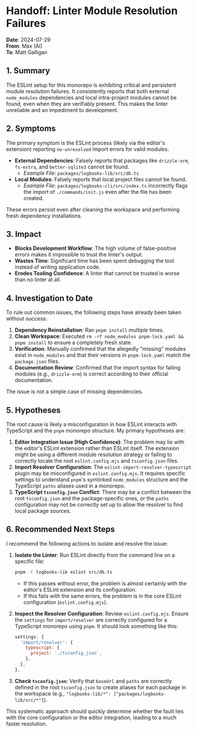 # Handoff: Linter Module Resolution Failures

**Date**: 2024-07-29  
**From**: Max (AI)  
**To**: Matt Galligan

## 1. Summary

The ESLint setup for this monorepo is exhibiting critical and persistent module resolution failures. It consistently reports that both external `node_modules` dependencies and local intra-project modules cannot be found, even when they are verifiably present. This makes the linter unreliable and an impediment to development.

## 2. Symptoms

The primary symptom is the ESLint process (likely via the editor's extension) reporting `no-unresolved` import errors for valid modules.

- **External Dependencies**: Falsely reports that packages like `drizzle-orm`, `fs-extra`, and `better-sqlite3` cannot be found.
  - *Example File*: `packages/logbooks-lib/src/db.ts`
- **Local Modules**: Falsely reports that local project files cannot be found.
  - *Example File*: `packages/logbooks-cli/src/index.ts` incorrectly flags the import of `./commands/init.js` even after the file has been created.

These errors persist even after cleaning the workspace and performing fresh dependency installations.

## 3. Impact

- **Blocks Development Workflow**: The high volume of false-positive errors makes it impossible to trust the linter's output.
- **Wastes Time**: Significant time has been spent debugging the tool instead of writing application code.
- **Erodes Tooling Confidence**: A linter that cannot be trusted is worse than no linter at all.

## 4. Investigation to Date

To rule out common issues, the following steps have already been taken without success:

1.  **Dependency Reinstallation**: Ran `pnpm install` multiple times.
2.  **Clean Workspace**: Executed `rm -rf node_modules pnpm-lock.yaml && pnpm install` to ensure a completely fresh state.
3.  **Verification**: Manually confirmed that the allegedly "missing" modules exist in `node_modules` and that their versions in `pnpm-lock.yaml` match the `package.json` files.
4.  **Documentation Review**: Confirmed that the import syntax for failing modules (e.g., `drizzle-orm`) is correct according to their official documentation.

The issue is not a simple case of missing dependencies.

## 5. Hypotheses

The root cause is likely a misconfiguration in how ESLint interacts with TypeScript and the `pnpm` monorepo structure. My primary hypotheses are:

1.  **Editor Integration Issue (High Confidence)**: The problem may lie with the editor's ESLint extension rather than ESLint itself. The extension might be using a different module resolution strategy or failing to correctly locate the root `eslint.config.mjs` and `tsconfig.json` files.
2.  **Import Resolver Configuration**: The `eslint-import-resolver-typescript` plugin may be misconfigured in `eslint.config.mjs`. It requires specific settings to understand `pnpm`'s symlinked `node_modules` structure and the TypeScript `paths` aliases used in a monorepo.
3.  **TypeScript `tsconfig.json` Conflict**: There may be a conflict between the root `tsconfig.json` and the package-specific ones, or the `paths` configuration may not be correctly set up to allow the resolver to find local package sources.

## 6. Recommended Next Steps

I recommend the following actions to isolate and resolve the issue:

1.  **Isolate the Linter**: Run ESLint directly from the command line on a specific file:
    ```bash
    pnpm -F logbooks-lib eslint src/db.ts
    ```
    - If this passes without error, the problem is almost certainly with the editor's ESLint extension and its configuration.
    - If this fails with the same errors, the problem is in the core ESLint configuration (`eslint.config.mjs`).

2.  **Inspect the Resolver Configuration**: Review `eslint.config.mjs`. Ensure the `settings` for `import/resolver` are correctly configured for a TypeScript monorepo using `pnpm`. It should look something like this:
    ```javascript
    settings: {
      'import/resolver': {
        typescript: {
          project: './tsconfig.json',
        },
      },
    },
    ```

3.  **Check `tsconfig.json`**: Verify that `baseUrl` and `paths` are correctly defined in the root `tsconfig.json` to create aliases for each package in the workspace (e.g., `"logbooks-lib/*": ["packages/logbooks-lib/src/*"]`).

This systematic approach should quickly determine whether the fault lies with the core configuration or the editor integration, leading to a much faster resolution. 